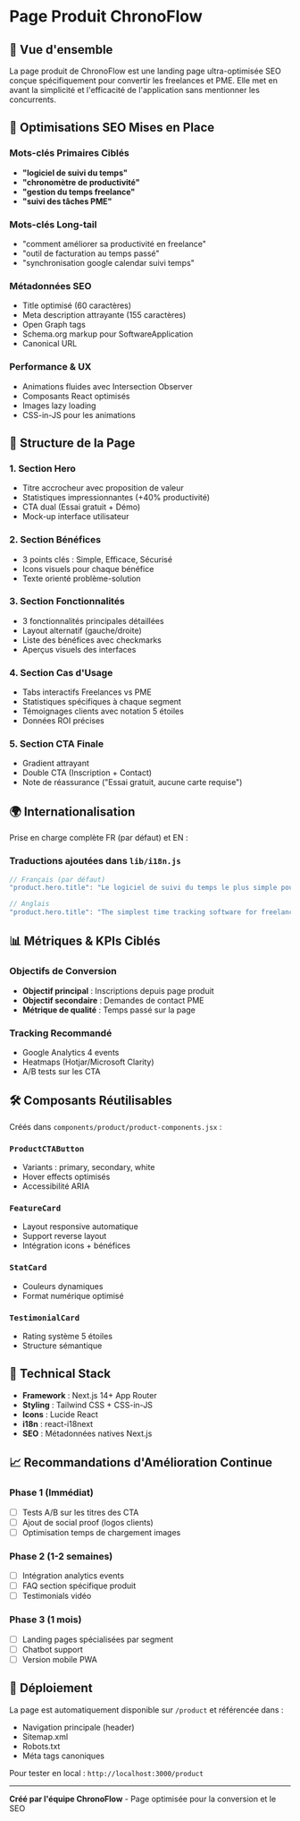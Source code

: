 # Page Produit ChronoFlow

## 🎯 Vue d'ensemble

La page produit de ChronoFlow est une landing page ultra-optimisée SEO conçue spécifiquement pour convertir les freelances et PME. Elle met en avant la simplicité et l'efficacité de l'application sans mentionner les concurrents.

## 🚀 Optimisations SEO Mises en Place

### Mots-clés Primaires Ciblés
- **"logiciel de suivi du temps"**
- **"chronomètre de productivité"** 
- **"gestion du temps freelance"**
- **"suivi des tâches PME"**

### Mots-clés Long-tail
- "comment améliorer sa productivité en freelance"
- "outil de facturation au temps passé"
- "synchronisation google calendar suivi temps"

### Métadonnées SEO
- Title optimisé (60 caractères)
- Meta description attrayante (155 caractères)
- Open Graph tags
- Schema.org markup pour SoftwareApplication
- Canonical URL

### Performance & UX
- Animations fluides avec Intersection Observer
- Composants React optimisés
- Images lazy loading
- CSS-in-JS pour les animations

## 📱 Structure de la Page

### 1. **Section Hero**
- Titre accrocheur avec proposition de valeur
- Statistiques impressionnantes (+40% productivité)
- CTA dual (Essai gratuit + Démo)
- Mock-up interface utilisateur

### 2. **Section Bénéfices**
- 3 points clés : Simple, Efficace, Sécurisé
- Icons visuels pour chaque bénéfice
- Texte orienté problème-solution

### 3. **Section Fonctionnalités**
- 3 fonctionnalités principales détaillées
- Layout alternatif (gauche/droite)
- Liste des bénéfices avec checkmarks
- Aperçus visuels des interfaces

### 4. **Section Cas d'Usage**
- Tabs interactifs Freelances vs PME
- Statistiques spécifiques à chaque segment
- Témoignages clients avec notation 5 étoiles
- Données ROI précises

### 5. **Section CTA Finale**
- Gradient attrayant
- Double CTA (Inscription + Contact)
- Note de réassurance ("Essai gratuit, aucune carte requise")

## 🌍 Internationalisation

Prise en charge complète FR (par défaut) et EN :

### Traductions ajoutées dans `lib/i18n.js`
```javascript
// Français (par défaut)
"product.hero.title": "Le logiciel de suivi du temps le plus simple pour freelances et PME"

// Anglais
"product.hero.title": "The simplest time tracking software for freelancers and SMEs"
```

## 📊 Métriques & KPIs Ciblés

### Objectifs de Conversion
- **Objectif principal** : Inscriptions depuis page produit
- **Objectif secondaire** : Demandes de contact PME
- **Métrique de qualité** : Temps passé sur la page

### Tracking Recommandé
- Google Analytics 4 events
- Heatmaps (Hotjar/Microsoft Clarity)
- A/B tests sur les CTA

## 🛠 Composants Réutilisables

Créés dans `components/product/product-components.jsx` :

### `ProductCTAButton`
- Variants : primary, secondary, white
- Hover effects optimisés
- Accessibilité ARIA

### `FeatureCard`  
- Layout responsive automatique
- Support reverse layout
- Intégration icons + bénéfices

### `StatCard`
- Couleurs dynamiques
- Format numérique optimisé

### `TestimonialCard`
- Rating système 5 étoiles
- Structure sémantique

## 🔧 Technical Stack

- **Framework** : Next.js 14+ App Router
- **Styling** : Tailwind CSS + CSS-in-JS
- **Icons** : Lucide React
- **i18n** : react-i18next
- **SEO** : Métadonnées natives Next.js

## 📈 Recommandations d'Amélioration Continue

### Phase 1 (Immédiat)
- [ ] Tests A/B sur les titres des CTA
- [ ] Ajout de social proof (logos clients)
- [ ] Optimisation temps de chargement images

### Phase 2 (1-2 semaines)
- [ ] Intégration analytics events
- [ ] FAQ section spécifique produit
- [ ] Testimonials vidéo

### Phase 3 (1 mois)
- [ ] Landing pages spécialisées par segment
- [ ] Chatbot support
- [ ] Version mobile PWA

## 🚀 Déploiement

La page est automatiquement disponible sur `/product` et référencée dans :
- Navigation principale (header)
- Sitemap.xml
- Robots.txt
- Méta tags canoniques

Pour tester en local : `http://localhost:3000/product`

---

**Créé par l'équipe ChronoFlow** - Page optimisée pour la conversion et le SEO
